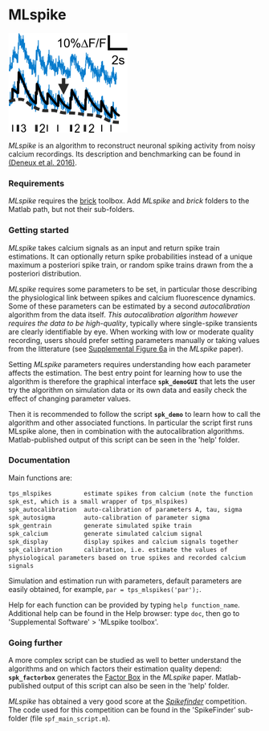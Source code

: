 # MLspike

![](help/thumbnail300x200.png)

_MLspike_ is an algorithm to reconstruct neuronal spiking activity from noisy calcium recordings. Its description and benchmarking can be found in [(Deneux et al. 2016)](http://www.nature.com/articles/ncomms12190).

### Requirements

_MLspike_ requires the [brick](https://github.com/MLspike/brick) toolbox. Add _MLspike_ and _brick_ folders to the Matlab path, but not their sub-folders.

### Getting started

_MLspike_ takes calcium signals as an input and return spike train estimations. It can optionally return spike probabilities instead of a unique maximum a posteriori spike train, or random spike trains drawn from the a posteriori distribution.

_MLspike_ requires some parameters to be set, in particular those describing the physiological link between spikes and calcium fluorescence dynamics. Some of these parameters can be estimated by a second _autocalibration_ algorithm from the data itself. _This autocalibration algorithm however requires the data to be high-quality_, typically where single-spike transients are clearly identifiable by eye. When working with low or moderate quality recording, users should prefer setting parameters manually or taking values from the litterature (see [Supplemental Figure 6a](https://media.nature.com/original/nature-assets/ncomms/2016/160719/ncomms12190/extref/ncomms12190-s1.pdf) in the _MLspike_ paper).

Setting _MLspike_ parameters requires understanding how each parameter affects the estimation. The best entry point for learning how to use the algorithm is therefore the graphical interface **`spk_demoGUI`** that lets the user try the algorithm on simulation data or its own data and easily check the effect of changing parameter values.

Then it is recommended to follow the script **`spk_demo`** to learn how to call the algorithm and other associated functions. In particular the script first runs MLspike alone, then in combination with the autocalibration algorithms. Matlab-published output of this script can be seen in the 'help' folder.

### Documentation

Main functions are:

    tps_mlspikes         estimate spikes from calcium (note the function spk_est, which is a small wrapper of tps_mlspikes)
    spk_autocalibration  auto-calibration of parameters A, tau, sigma
    spk_autosigma        auto-calibration of parameter sigma
    spk_gentrain         generate simulated spike train
    spk_calcium          generate simulated calcium signal
    spk_display          display spikes and calcium signals together
    spk_calibration      calibration, i.e. estimate the values of physiological parameters based on true spikes and recorded calcium signals

Simulation and estimation run with parameters, default parameters are easily obtained, for example, `par = tps_mlspikes('par');`.
 
Help for each function can be provided by typing `help function_name`.
Additional help can be found in the Help browser: type `doc`, then go to 'Supplemental Software' > 'MLspike toolbox'.
 
### Going further

A more complex script can be studied as well to better understand the algorithms and on which factors their estimation quality depend: **`spk_factorbox`** generates the [Factor Box](https://media.nature.com/original/nature-assets/ncomms/2016/160719/ncomms12190/extref/ncomms12190-s1.pdf) in the _MLspike_ paper. Matlab-published output of this script can also be seen in the 'help' folder.

_MLspike_ has obtained a very good score at the [*Spikefinder*](https://www.biorxiv.org/content/early/2017/08/19/177956) competition. The code used for this competition can be found in the 'SpikeFinder' sub-folder (file `spf_main_script.m`).

           
